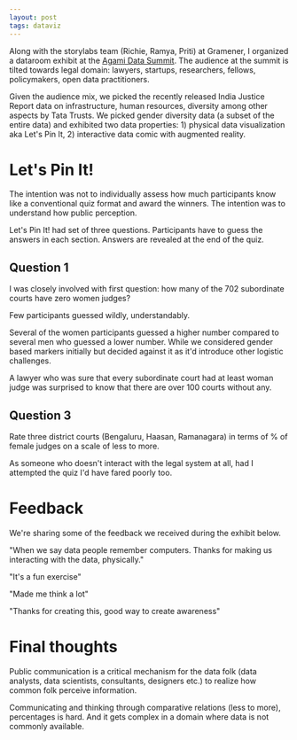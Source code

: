 ```yaml
---
layout: post
tags: dataviz
---
```


Along with the storylabs team (Richie, Ramya, Priti) at Gramener, I organized a dataroom exhibit at the [Agami Data Summit](https://agami.in). The audience at the summit is tilted towards legal domain: lawyers, startups, researchers, fellows, policymakers, open data practitioners.

Given the audience mix, we picked the recently released India Justice Report data on infrastructure, human resources, diversity among other aspects by Tata Trusts. We picked gender diversity data (a subset of the entire data) and exhibited two data properties: 1) physical data visualization aka Let's Pin It, 2) interactive data comic with augmented reality.

# Let's Pin It!

The intention was not to individually assess how much participants know like a conventional quiz format and award the winners. The intention was to understand how public perception.

Let's Pin It! had set of three questions. Participants have to guess the answers in each section. Answers are revealed at the end of the quiz.

## Question 1
I was closely involved with first question: how many of the 702 subordinate courts have zero women judges?

Few participants guessed wildly, understandably.

Several of the women participants guessed a higher number compared to several men who guessed a lower number. While we considered gender based markers initially but decided against it as it'd introduce other logistic challenges.

A lawyer who was sure that every subordinate court had at least woman judge was surprised to know that there are over 100 courts without any.

## Question 3
Rate three district courts (Bengaluru, Haasan, Ramanagara) in terms of % of female judges on a scale of less to more.

As someone who doesn't interact with the legal system at all, had I attempted the quiz I'd have fared poorly too.

# Feedback
We're sharing some of the feedback we received during the exhibit below.

"When we say data people remember computers. Thanks for making us interacting with the data, physically."

"It's a fun exercise"

"Made me think a lot"

"Thanks for creating this, good way to create awareness"

# Final thoughts
Public communication is a critical mechanism for the data folk (data analysts, data scientists, consultants, designers etc.) to realize how common folk perceive information.

Communicating and thinking through comparative relations (less to more), percentages is hard. And it gets complex in a domain where data is not commonly available.
